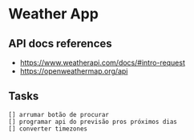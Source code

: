 # Weather App

## API docs references

- https://www.weatherapi.com/docs/#intro-request
- https://openweathermap.org/api

## Tasks
    [] arrumar botão de procurar
    [] programar api do previsão pros próximos dias
    [] converter timezones